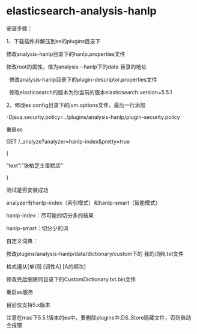 # elasticsearch-analysis-hanlp

安装步骤： 

1、下载插件并解压到es的plugins目录下

   修改analysis-hanlp目录下的hanlp.properties文件
   
   修改root的属性，值为analysis－hanlp下的data 目录的地址
   
   修改analysis-hanlp目录下的plugin-descriptor.properties文件
   
   修改elasticsearch的版本为你当前的版本elasticsearch.version=5.5.1

2、修改es config目录下的jvm.options文件，最后一行添加

-Djava.security.policy=../plugins/analysis-hanlp/plugin-security.policy


重启es


GET /_analyze?analyzer=hanlp-index&pretty=true 

{ 

“text”:”张柏芝士蛋糕店” 

}

测试是否安装成功

analyzer有hanlp-index（索引模式）和hanlp-smart（智能模式）

hanlp-index：尽可能的切分多的结果

hanlp-smart：切分少的词

自定义词典：

修改plugins/analysis-hanlp/data/dictionary/custom下的 我的词典.txt文件

格式遵从[单词] [词性A] [A的频次]

修改完后删除同目录下的CustomDictionary.txt.bin文件

重启es服务

目前仅支持5.x版本

注意在mac下5.5.1版本的es中，要删除plugins中.DS_Store隐藏文件，否则启动会报错
